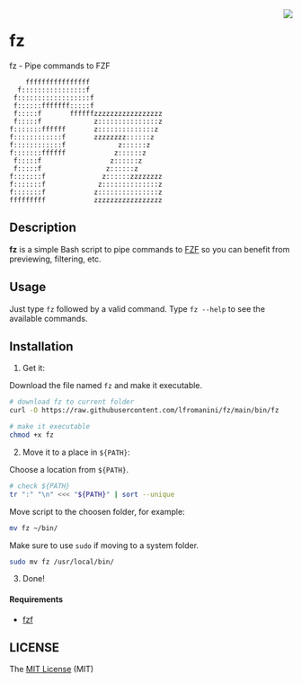 <img align="right" src="https://cdn.rawgit.com/sindresorhus/awesome/d7305f38d29fed78fa85652e3a63e154dd8e8829/media/badge.svg">

# fz

fz - Pipe commands to FZF

```
    ffffffffffffffff                   
  f::::::::::::::::f                  
 f::::::::::::::::::f                 
 f::::::fffffff:::::f                 
 f:::::f       ffffffzzzzzzzzzzzzzzzzz
 f:::::f             z:::::::::::::::z
f:::::::ffffff       z::::::::::::::z 
f::::::::::::f       zzzzzzzz::::::z  
f::::::::::::f             z::::::z   
f:::::::ffffff            z::::::z    
 f:::::f                 z::::::z     
 f:::::f                z::::::z      
f:::::::f              z::::::zzzzzzzz
f:::::::f             z::::::::::::::z
f:::::::f            z:::::::::::::::z
fffffffff            zzzzzzzzzzzzzzzzz
```

## Description

**fz** is a simple Bash script to pipe commands to [FZF](https://github.com/junegunn/fzf) so you can benefit from previewing, filtering, etc.

## Usage

Just type `fz` followed by a valid command. Type `fz --help` to see the available commands.

## Installation

1. Get it:

Download the file named `fz` and make it executable.

```bash
# download fz to current folder
curl -O https://raw.githubusercontent.com/lfromanini/fz/main/bin/fz

# make it executable
chmod +x fz
```

2. Move it to a place in `${PATH}`:

Choose a location from `${PATH}`.

```bash
# check ${PATH}
tr ":" "\n" <<< "${PATH}" | sort --unique
```

Move script to the choosen folder, for example:

```bash
mv fz ~/bin/
```

Make sure to use `sudo` if moving to a system folder.

```bash
sudo mv fz /usr/local/bin/
```

3. Done!

#### Requirements

* [fzf](https://github.com/junegunn/fzf)

## LICENSE

The [MIT License](https://github.com/lfromanini/fz/blob/main/LICENSE) (MIT)
